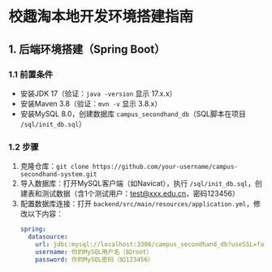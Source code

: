 # 校趣淘本地开发环境搭建指南
## 1. 后端环境搭建（Spring Boot）
### 1.1 前置条件
- 安装JDK 17（验证：`java -version` 显示 17.x.x）
- 安装Maven 3.8（验证：`mvn -v` 显示 3.8.x）
- 安装MySQL 8.0，创建数据库 `campus_secondhand_db`（SQL脚本在项目 `/sql/init_db.sql`）

### 1.2 步骤
1.  克隆仓库：`git clone https://github.com/your-username/campus-secondhand-system.git`
2.  导入数据库：打开MySQL客户端（如Navicat），执行 `/sql/init_db.sql`，创建表和测试数据（含1个测试用户：test@xxx.edu.cn，密码123456）
3.  配置数据库连接：打开 `backend/src/main/resources/application.yml`，修改以下内容：
    ```yaml
    spring:
      datasource:
        url: jdbc:mysql://localhost:3306/campus_secondhand_db?useSSL=false&serverTimezone=UTC
        username: 你的MySQL用户名（如root）
        password: 你的MySQL密码（如123456）
